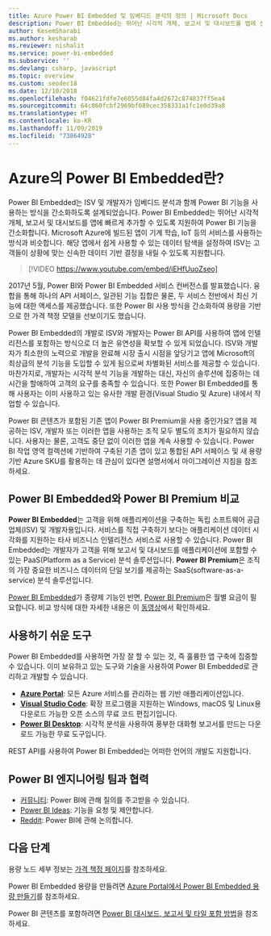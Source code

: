 ```yaml
---
title: Azure Power BI Embedded 및 임베디드 분석의 정의 | Microsoft Docs
description: Power BI Embedded는 뛰어난 시각적 개체, 보고서 및 대시보드를 앱에 신속하게 추가할 수 있도록 지원하여 ISV와 개발자가 Power BI 기능을 사용하는 방식을 단순화하기 위한 임베디드 분석 도구로 설계되었습니다. Power BI Embedded를 통해 임베디드 분석 소프트웨어, 임베디드 분석 도구 또는 임베디드 비즈니스 인텔리전스 도구를 사용하는 방법을 알아봅니다.
author: KesemSharabi
ms.author: kesharab
ms.reviewer: nishalit
ms.service: power-bi-embedded
ms.subservice: ''
ms.devlang: csharp, javascript
ms.topic: overview
ms.custom: seodec18
ms.date: 12/10/2018
ms.openlocfilehash: f04621fdfe7e6055d84fa4d2672c874837ff5ea4
ms.sourcegitcommit: 64c860fcbf2969bf089cec358331a1fc1e0d39a8
ms.translationtype: HT
ms.contentlocale: ko-KR
ms.lasthandoff: 11/09/2019
ms.locfileid: "73864928"
---
```

# <a name="what-is-power-bi-embedded-in-azure"></a>Azure의 Power BI Embedded란?

Power BI Embedded는 ISV 및 개발자가 임베디드 분석과 함께 Power BI 기능을 사용하는 방식을 간소화하도록 설계되었습니다. Power BI Embedded는 뛰어난 시각적 개체, 보고서 및 대시보드를 앱에 빠르게 추가할 수 있도록 지원하여 Power BI 기능을 간소화합니다. Microsoft Azure에 빌드된 앱이 기계 학습, IoT 등의 서비스를 사용하는 방식과 비슷합니다. 해당 앱에서 쉽게 사용할 수 있는 데이터 탐색을 설정하여 ISV는 고객들이 상황에 맞는 신속한 데이터 기반 결정을 내릴 수 있도록 지원합니다.

> [!VIDEO https://www.youtube.com/embed/iEHfUuoZseo]

2017년 5월, Power BI와 Power BI Embedded 서비스 컨버전스를 발표했습니다. 융합을 통해 하나의 API 서페이스, 일관된 기능 집합은 물론, 두 서비스 전반에서 최신 기능에 대한 액세스를 제공했습니다. 또한 Power BI 사용 방식을 간소화하여 용량을 기반으로 한 가격 책정 모델을 선보이기도 했습니다.

Power BI Embedded의 개발로 ISV와 개발자는 Power BI API를 사용하여 앱에 인텔리전스를 포함하는 방식으로 더 높은 유연성을 확보할 수 있게 되었습니다. ISV와 개발자가 최소한의 노력으로 개발을 완료해 시장 출시 시점을 앞당기고 앱에 Microsoft의 최상급의 분석 기능을 도입할 수 있게 됨으로써 차별화된 서비스를 제공할 수 있습니다. 마찬가지로, 개발자는 시각적 분석 기능을 개발하는 대신, 자신의 솔루션에 집중하는 데 시간을 할애하여 고객의 요구를 충족할 수 있습니다. 또한 Power BI Embedded를 통해 사용자는 이미 사용하고 있는 유사한 개발 환경(Visual Studio 및 Azure) 내에서 작업할 수 있습니다.

Power BI 콘텐츠가 포함된 기존 앱이 Power BI Premium을 사용 중인가요? 앱을 제공하는 ISV, 개발자 또는 이러한 앱을 사용하는 조직 모두 별도의 조치가 필요하지 않습니다. 사용자는 물론, 고객도 중단 없이 이러한 앱을 계속 사용할 수 있습니다. Power BI 작업 영역 컬렉션에 기반하여 구축된 기존 앱이 있고 통합된 API 서페이스 및 새 용량 기반 Azure SKU를 활용하는 데 관심이 있다면 설명서에서 마이그레이션 지침을 참조하세요.

## <a name="comparing-power-bi-embedded-with-power-bi-premium"></a>Power BI Embedded와 Power BI Premium 비교

**Power BI Embedded**는 고객을 위해 애플리케이션을 구축하는 독립 소프트웨어 공급업체(ISV) 및 개발자용입니다. 서비스를 직접 구축하기 보다는 애플리케이션 데이터 시각화를 지원하는 타사 비즈니스 인텔리전스 서비스로 사용할 수 있습니다. Power BI Embedded는 개발자가 고객을 위해 보고서 및 대시보드를 애플리케이션에 포함할 수 있는 PaaS(Platform as a Service) 분석 솔루션입니다. **Power BI Premium**은 조직의 가장 중요한 비즈니스 데이터의 단일 보기를 제공하는 SaaS(software-as-a-service) 분석 솔루션입니다. 

[Power BI Embedded](https://azure.microsoft.com/pricing/details/power-bi-embedded/)가 종량제 기능인 반면, [Power BI Premium](https://powerbi.microsoft.com/calculator/)은 월별 요금이 필요합니다. 비교 방식에 대한 자세한 내용은 이 [동영상](https://www.youtube.com/watch?v=0y2oJikC6Xc&t=0s&list=PLv2BtOtLblH1dQPV49Ni12olDcUoW-GEl&index=3)에서 확인하세요.

## <a name="easy-to-use-tools"></a>사용하기 쉬운 도구

Power BI Embedded를 사용하면 가장 잘 할 수 있는 것, 즉 훌륭한 앱 구축에 집중할 수 있습니다. 이미 보유하고 있는 도구와 기술을 사용하여 Power BI Embedded로 관리하고 개발할 수 있습니다.

* [**Azure Portal**](https://portal.azure.com/): 모든 Azure 서비스를 관리하는 웹 기반 애플리케이션입니다.
* [**Visual Studio Code**](https://code.visualstudio.com/docs): 확장 프로그램을 지원하는 Windows, macOS 및 Linux용 다운로드 가능한 오픈 소스의 무료 코드 편집기입니다.
* [**Power BI Desktop**](https://powerbi.microsoft.com/desktop/): 시각적 분석을 사용하여 풍부한 대화형 보고서를 만드는 다운로드 가능한 무료 도구입니다.

REST API를 사용하여 Power BI Embedded는 어떠한 언어의 개발도 지원합니다.

## <a name="engage-with-the-power-bi-engineering-team"></a>Power BI 엔지니어링 팀과 협력

* [커뮤니티](https://community.powerbi.com/): Power BI에 관해 질의를 주고받을 수 있습니다.
* [Power BI Ideas](https://ideas.powerbi.com): 기능을 요청 및 제안합니다.
* [Reddit](https://www.reddit.com/r/PowerBI/): Power BI에 관해 논의합니다.

## <a name="next-steps"></a>다음 단계

용량 노드 세부 정보는 [가격 책정 페이지](https://azure.microsoft.com/pricing/details/power-bi-embedded/)를 참조하세요.

Power BI Embedded 용량을 만들려면 [Azure Portal에서 Power BI Embedded 용량 만들기](azure-pbie-create-capacity.md)를 참조하세요.

Power BI 콘텐츠를 포함하려면 [Power BI 대시보드, 보고서 및 타일 포함 방법](https://powerbi.microsoft.com/documentation/powerbi-developer-embedding-content/)을 참조하세요.
